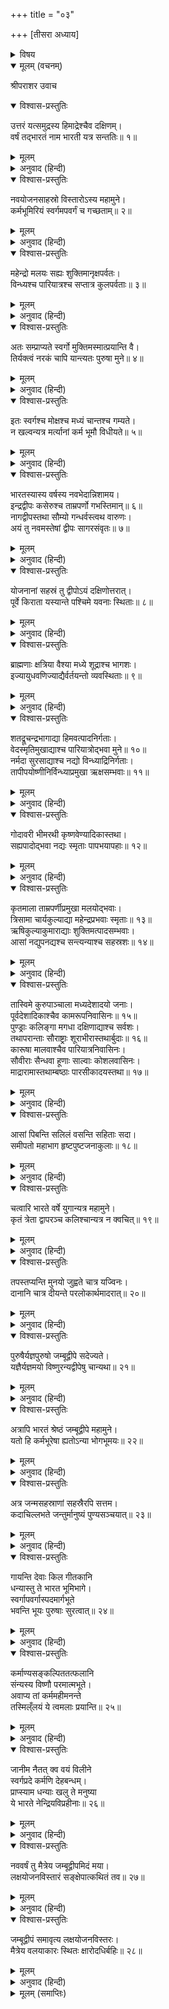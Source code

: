 +++
title = "०३"

+++
[तीसरा अध्याय]



<details><summary>विषय</summary>

भारतादि नौ खण्डोंका विभाग
</details>


<details open><summary>मूलम् (वचनम्)</summary>

श्रीपराशर उवाच
</details>

<details open><summary>विश्वास-प्रस्तुतिः</summary>

उत्तरं यत्समुद्रस्य हिमाद्रेश्चैव दक्षिणम्।  
वर्षं तद्भारतं नाम भारती यत्र सन्ततिः॥ १॥
</details>

<details><summary>मूलम्</summary>

उत्तरं यत्समुद्रस्य हिमाद्रेश्चैव दक्षिणम्।  
वर्षं तद्भारतं नाम भारती यत्र सन्ततिः॥ १॥
</details>

<details><summary>अनुवाद (हिन्दी)</summary>

श्रीपराशरजी बोले—हे मैत्रेय! जो समुद्रके उत्तर तथा हिमालयके दक्षिणमें स्थित है वह देश भारतवर्ष कहलाता है। उसमें भरतकी सन्तान बसी हुई है॥ १॥
</details>

<details open><summary>विश्वास-प्रस्तुतिः</summary>

नवयोजनसाहस्रो विस्तारोऽस्य महामुने।  
कर्मभूमिरियं स्वर्गमपवर्गं च गच्छताम्॥ २॥
</details>

<details><summary>मूलम्</summary>

नवयोजनसाहस्रो विस्तारोऽस्य महामुने।  
कर्मभूमिरियं स्वर्गमपवर्गं च गच्छताम्॥ २॥
</details>

<details><summary>अनुवाद (हिन्दी)</summary>

हे महामुने! इसका विस्तार नौ हजार योजन है। यह स्वर्ग और अपवर्ग प्राप्त करनेवालोंकी कर्मभूमि है॥ २॥
</details>

<details open><summary>विश्वास-प्रस्तुतिः</summary>

महेन्द्रो मलयः सह्यः शुक्तिमानृक्षपर्वतः।  
विन्ध्यश्च पारियात्रश्च सप्तात्र कुलपर्वताः॥ ३॥
</details>

<details><summary>मूलम्</summary>

महेन्द्रो मलयः सह्यः शुक्तिमानृक्षपर्वतः।  
विन्ध्यश्च पारियात्रश्च सप्तात्र कुलपर्वताः॥ ३॥
</details>

<details><summary>अनुवाद (हिन्दी)</summary>

इसमें महेन्द्र, मलय, सह्य, शुक्तिमान्, ऋक्ष, विन्ध्य और पारियात्र—ये सात कुलपर्वत हैं॥ ३॥
</details>

<details open><summary>विश्वास-प्रस्तुतिः</summary>

अतः सम्प्राप्यते स्वर्गो मुक्तिमस्मात्प्रयान्ति वै।  
तिर्यक्त्वं नरकं चापि यान्त्यतः पुरुषा मुने॥ ४॥
</details>

<details><summary>मूलम्</summary>

अतः सम्प्राप्यते स्वर्गो मुक्तिमस्मात्प्रयान्ति वै।  
तिर्यक्त्वं नरकं चापि यान्त्यतः पुरुषा मुने॥ ४॥
</details>

<details><summary>अनुवाद (हिन्दी)</summary>

हे मुने! इसी देशमें मनुष्य शुभकर्मोंद्वारा स्वर्ग अथवा मोक्ष प्राप्त कर सकते हैं और यहींसे [पाप-कर्मोंमें प्रवृत्त होनेपर] वे नरक अथवा तिर्यग्योनिमें पड़ते हैं॥ ४॥
</details>

<details open><summary>विश्वास-प्रस्तुतिः</summary>

इतः स्वर्गश्च मोक्षश्च मध्यं चान्तश्च गम्यते।  
न खल्वन्यत्र मर्त्यानां कर्म भूमौ विधीयते॥ ५॥
</details>

<details><summary>मूलम्</summary>

इतः स्वर्गश्च मोक्षश्च मध्यं चान्तश्च गम्यते।  
न खल्वन्यत्र मर्त्यानां कर्म भूमौ विधीयते॥ ५॥
</details>

<details><summary>अनुवाद (हिन्दी)</summary>

यहींसे [कर्मानुसार] स्वर्ग, मोक्ष, अन्तरिक्ष अथवा पाताल आदि लोकोंको प्राप्त किया जा सकता है, पृथिवीमें यहाँके सिवा और कहीं भी मनुष्यके लिये कर्मकी विधि नहीं है॥ ५॥
</details>

<details open><summary>विश्वास-प्रस्तुतिः</summary>

भारतस्यास्य वर्षस्य नवभेदान्निशामय।  
इन्द्रद्वीपः कसेरुश्च ताम्रपर्णो गभस्तिमान्॥ ६॥  
नागद्वीपस्तथा सौम्यो गन्धर्वस्त्वथ वारुणः।  
अयं तु नवमस्तेषां द्वीपः सागरसंवृतः॥ ७॥
</details>

<details><summary>मूलम्</summary>

भारतस्यास्य वर्षस्य नवभेदान्निशामय।  
इन्द्रद्वीपः कसेरुश्च ताम्रपर्णो गभस्तिमान्॥ ६॥  
नागद्वीपस्तथा सौम्यो गन्धर्वस्त्वथ वारुणः।  
अयं तु नवमस्तेषां द्वीपः सागरसंवृतः॥ ७॥
</details>

<details><summary>अनुवाद (हिन्दी)</summary>

इस भारतवर्षके नौ भाग हैं; उनके नाम ये हैं— इन्द्रद्वीप, कसेरु, ताम्रपर्ण, गभस्तिमान्, नागद्वीप, सौम्य, गन्धर्व और वारुण तथा यह समुद्रसे घिरा हुआ द्वीप उनमें नवाँ है॥ ६-७॥
</details>

<details open><summary>विश्वास-प्रस्तुतिः</summary>

योजनानां सहस्रं तु द्वीपोऽयं दक्षिणोत्तरात्।  
पूर्वे किराता यस्यान्ते पश्चिमे यवनाः स्थिताः॥ ८॥
</details>

<details><summary>मूलम्</summary>

योजनानां सहस्रं तु द्वीपोऽयं दक्षिणोत्तरात्।  
पूर्वे किराता यस्यान्ते पश्चिमे यवनाः स्थिताः॥ ८॥
</details>

<details><summary>अनुवाद (हिन्दी)</summary>

यह द्वीप उत्तरसे दक्षिणतक सहस्र योजन है। इसके पूर्वीय भागमें किरातलोग और पश्चिमीयमें यवन बसे हुए हैं॥ ८॥
</details>

<details open><summary>विश्वास-प्रस्तुतिः</summary>

ब्राह्मणाः क्षत्रिया वैश्या मध्ये शूद्राश्च भागशः।  
इज्यायुधवणिज्याद्यैर्वर्तयन्तो व्यवस्थिताः॥ ९॥
</details>

<details><summary>मूलम्</summary>

ब्राह्मणाः क्षत्रिया वैश्या मध्ये शूद्राश्च भागशः।  
इज्यायुधवणिज्याद्यैर्वर्तयन्तो व्यवस्थिताः॥ ९॥
</details>

<details><summary>अनुवाद (हिन्दी)</summary>

तथा यज्ञ, युद्ध और व्यापार आदि अपने-अपने कर्मोंकी व्यवस्थाके अनुसार आचरण करते हुए ब्राह्मण, क्षत्रिय, वैश्य और शूद्रगण वर्णविभागानुसार मध्यमें रहते हैं॥ ९॥
</details>

<details open><summary>विश्वास-प्रस्तुतिः</summary>

शतद्रूचन्द्रभागाद्या हिमवत्पादनिर्गताः।  
वेदस्मृतिमुखाद्याश्च पारियात्रोद्भवा मुने॥ १०॥  
नर्मदा सुरसाद्याश्च नद्यो विन्ध्याद्रिनिर्गताः।  
तापीपयोष्णीनिर्विन्ध्याप्रमुखा ऋक्षसम्भवाः॥ ११॥
</details>

<details><summary>मूलम्</summary>

शतद्रूचन्द्रभागाद्या हिमवत्पादनिर्गताः।  
वेदस्मृतिमुखाद्याश्च पारियात्रोद्भवा मुने॥ १०॥  
नर्मदा सुरसाद्याश्च नद्यो विन्ध्याद्रिनिर्गताः।  
तापीपयोष्णीनिर्विन्ध्याप्रमुखा ऋक्षसम्भवाः॥ ११॥
</details>

<details><summary>अनुवाद (हिन्दी)</summary>

हे मुने! इसकी शतद्रू और चन्द्रभागा आदि नदियाँ हिमालयकी तलैटीसे वेद और स्मृति आदि पारियात्र पर्वतसे, नर्मदा और सुरसा आदि विन्ध्याचलसे तथा तापी, पयोष्णी और निर्विन्ध्या आदि ऋक्षगिरिसे निकली हैं॥ १०-११॥
</details>

<details open><summary>विश्वास-प्रस्तुतिः</summary>

गोदावरी भीमरथी कृष्णवेण्यादिकास्तथा।  
सह्यपादोद्भवा नद्यः स्मृताः पापभयापहाः॥ १२॥
</details>

<details><summary>मूलम्</summary>

गोदावरी भीमरथी कृष्णवेण्यादिकास्तथा।  
सह्यपादोद्भवा नद्यः स्मृताः पापभयापहाः॥ १२॥
</details>

<details><summary>अनुवाद (हिन्दी)</summary>

गोदावरी, भीमरथी और कृष्णवेणी आदि पापहारिणी नदियाँ सह्यपर्वतसे उत्पन्न हुई कही जाती हैं॥ १२॥
</details>

<details open><summary>विश्वास-प्रस्तुतिः</summary>

कृतमाला ताम्रपर्णीप्रमुखा मलयोद्भवाः।  
त्रिसामा चार्यकुल्याद्या महेन्द्रप्रभवाः स्मृताः॥ १३॥  
ऋषिकुल्याकुमाराद्याः शुक्तिमत्पादसम्भवाः।  
आसां नद्युपनद्यश्च सन्त्यन्याश्च सहस्रशः॥ १४॥
</details>

<details><summary>मूलम्</summary>

कृतमाला ताम्रपर्णीप्रमुखा मलयोद्भवाः।  
त्रिसामा चार्यकुल्याद्या महेन्द्रप्रभवाः स्मृताः॥ १३॥  
ऋषिकुल्याकुमाराद्याः शुक्तिमत्पादसम्भवाः।  
आसां नद्युपनद्यश्च सन्त्यन्याश्च सहस्रशः॥ १४॥
</details>

<details><summary>अनुवाद (हिन्दी)</summary>

कृतमाला और ताम्रपर्णी आदि मलयाचलसे, त्रिसामा और आर्यकुल्या आदि महेन्द्रगिरिसे तथा ऋषिकुल्या और कुमारी आदि नदियाँ शुक्तिमान् पर्वतसे निकली हैं। इनकी और भी सहस्रों शाखा नदियाँ और उपनदियाँ हैं॥ १३-१४॥
</details>

<details open><summary>विश्वास-प्रस्तुतिः</summary>

तास्विमे कुरुपाञ्चाला मध्यदेशादयो जनाः।  
पूर्वदेशादिकाश्चैव कामरूपनिवासिनः॥ १५॥  
पुण्ड्राः कलिङ्गा मगधा दक्षिणाद्याश्च सर्वशः।  
तथापरान्ताः सौराष्ट्राः शूराभीरास्तथार्बुदाः॥ १६॥  
कारूषा मालवाश्चैव पारियात्रनिवासिनः।  
सौवीराः सैन्धवा हूणाः साल्वाः कोशलवासिनः।  
माद्रारामास्तथाम्बष्ठाः पारसीकादयस्तथा॥ १७॥
</details>

<details><summary>मूलम्</summary>

तास्विमे कुरुपाञ्चाला मध्यदेशादयो जनाः।  
पूर्वदेशादिकाश्चैव कामरूपनिवासिनः॥ १५॥  
पुण्ड्राः कलिङ्गा मगधा दक्षिणाद्याश्च सर्वशः।  
तथापरान्ताः सौराष्ट्राः शूराभीरास्तथार्बुदाः॥ १६॥  
कारूषा मालवाश्चैव पारियात्रनिवासिनः।  
सौवीराः सैन्धवा हूणाः साल्वाः कोशलवासिनः।  
माद्रारामास्तथाम्बष्ठाः पारसीकादयस्तथा॥ १७॥
</details>

<details><summary>अनुवाद (हिन्दी)</summary>

इन नदियोंके तटपर कुरु, पांचाल और मध्यदेशादिके रहनेवाले, पूर्वदेश और कामरूपके निवासी, पुण्ड्र, कलिंग, मगध और दाक्षिणात्यलोग, अपरान्तदेशवासी, सौराष्ट्रगण तथा शूर, आभीर और अर्बुदगण, कारूष, मालव और पारियात्रनिवासी, सौवीर, सैन्धव, हूण, साल्व और कोशल-देशवासी तथा माद्र, आराम, अम्बष्ठ और पारसीगण रहते हैं॥ १५—१७॥
</details>

<details open><summary>विश्वास-प्रस्तुतिः</summary>

आसां पिबन्ति सलिलं वसन्ति सहिताः सदा।  
समीपतो महाभाग हृष्टपुष्टजनाकुलाः॥ १८॥
</details>

<details><summary>मूलम्</summary>

आसां पिबन्ति सलिलं वसन्ति सहिताः सदा।  
समीपतो महाभाग हृष्टपुष्टजनाकुलाः॥ १८॥
</details>

<details><summary>अनुवाद (हिन्दी)</summary>

हे महाभाग! वे लोग सदा आपसमें मिलकर रहते हैं और इन्हींका जल पान करते हैं। इनकी सन्निधिके कारण वे बड़े हृष्ट-पुष्ट रहते हैं॥ १८॥
</details>

<details open><summary>विश्वास-प्रस्तुतिः</summary>

चत्वारि भारते वर्षे युगान्यत्र महामुने।  
कृतं त्रेता द्वापरञ्च कलिश्चान्यत्र न क्वचित्॥ १९॥
</details>

<details><summary>मूलम्</summary>

चत्वारि भारते वर्षे युगान्यत्र महामुने।  
कृतं त्रेता द्वापरञ्च कलिश्चान्यत्र न क्वचित्॥ १९॥
</details>

<details><summary>अनुवाद (हिन्दी)</summary>

हे मुने! इस भारतवर्षमें ही सत्ययुग, त्रेता, द्वापर और कलि नामक चार युग हैं, अन्यत्र कहीं नहीं॥ १९॥
</details>

<details open><summary>विश्वास-प्रस्तुतिः</summary>

तपस्तप्यन्ति मुनयो जुह्वते चात्र यज्विनः।  
दानानि चात्र दीयन्ते परलोकार्थमादरात्॥ २०॥
</details>

<details><summary>मूलम्</summary>

तपस्तप्यन्ति मुनयो जुह्वते चात्र यज्विनः।  
दानानि चात्र दीयन्ते परलोकार्थमादरात्॥ २०॥
</details>

<details><summary>अनुवाद (हिन्दी)</summary>

इस देशमें परलोकके लिये मुनिजन तपस्या करते हैं, याज्ञिकलोग यज्ञानुष्ठान करते हैं और दानीजन आदरपूर्वक दान देते हैं॥ २०॥
</details>

<details open><summary>विश्वास-प्रस्तुतिः</summary>

पुरुषैर्यज्ञपुरुषो जम्बूद्वीपे सदेज्यते।  
यज्ञैर्यज्ञमयो विष्णुरन्यद्वीपेषु चान्यथा॥ २१॥
</details>

<details><summary>मूलम्</summary>

पुरुषैर्यज्ञपुरुषो जम्बूद्वीपे सदेज्यते।  
यज्ञैर्यज्ञमयो विष्णुरन्यद्वीपेषु चान्यथा॥ २१॥
</details>

<details><summary>अनुवाद (हिन्दी)</summary>

जम्बूद्वीपमें यज्ञमय यज्ञपुरुष भगवान‍् विष्णुका सदा यज्ञोंद्वारा यजन किया जाता है, इसके अतिरिक्त अन्य द्वीपोंमें उनकी और-और प्रकारसे उपासना होती है॥ २१॥
</details>

<details open><summary>विश्वास-प्रस्तुतिः</summary>

अत्रापि भारतं श्रेष्ठं जम्बूद्वीपे महामुने।  
यतो हि कर्मभूरेषा ह्यतोऽन्या भोगभूमयः॥ २२॥
</details>

<details><summary>मूलम्</summary>

अत्रापि भारतं श्रेष्ठं जम्बूद्वीपे महामुने।  
यतो हि कर्मभूरेषा ह्यतोऽन्या भोगभूमयः॥ २२॥
</details>

<details><summary>अनुवाद (हिन्दी)</summary>

हे महामुने! इस जम्बूद्वीपमें भी भारतवर्ष सर्वश्रेष्ठ है, क्योंकि यह कर्मभूमि है इसके अतिरिक्त अन्यान्य देश भोग-भूमियाँ हैं॥ २२॥
</details>

<details open><summary>विश्वास-प्रस्तुतिः</summary>

अत्र जन्मसहस्राणां सहस्रैरपि सत्तम।  
कदाचिल्लभते जन्तुर्मानुष्यं पुण्यसञ्चयात्॥ २३॥
</details>

<details><summary>मूलम्</summary>

अत्र जन्मसहस्राणां सहस्रैरपि सत्तम।  
कदाचिल्लभते जन्तुर्मानुष्यं पुण्यसञ्चयात्॥ २३॥
</details>

<details><summary>अनुवाद (हिन्दी)</summary>

हे सत्तम! जीवको सहस्रों जन्मोंके अनन्तर महान् पुण्योंका उदय होनेपर ही कभी इस देशमें मनुष्य-जन्म प्राप्त होता है॥ २३॥
</details>

<details open><summary>विश्वास-प्रस्तुतिः</summary>

गायन्ति देवाः किल गीतकानि  
धन्यास्तु ते भारत भूमिभागे।  
स्वर्गापवर्गास्पदमार्गभूते  
भवन्ति भूयः पुरुषाः सुरत्वात्॥ २४॥
</details>

<details><summary>मूलम्</summary>

गायन्ति देवाः किल गीतकानि  
धन्यास्तु ते भारत भूमिभागे।  
स्वर्गापवर्गास्पदमार्गभूते  
भवन्ति भूयः पुरुषाः सुरत्वात्॥ २४॥
</details>

<details><summary>अनुवाद (हिन्दी)</summary>

देवगण भी निरन्तर यही गान करते हैं कि ‘जिन्होंने स्वर्ग और अपवर्गके मार्गभूत भारतवर्षमें जन्म लिया है वे पुरुष हम देवताओंकी अपेक्षा भी अधिक धन्य (बड़भागी) हैं॥ २४॥
</details>

<details open><summary>विश्वास-प्रस्तुतिः</summary>

कर्माण्यसङ्कल्पिततत्फलानि  
संन्यस्य विष्णौ परमात्मभूते।  
अवाप्य तां कर्ममहीमनन्ते  
तस्मिल्ँलयं ये त्वमलाः प्रयान्ति॥ २५॥
</details>

<details><summary>मूलम्</summary>

कर्माण्यसङ्कल्पिततत्फलानि  
संन्यस्य विष्णौ परमात्मभूते।  
अवाप्य तां कर्ममहीमनन्ते  
तस्मिल्ँलयं ये त्वमलाः प्रयान्ति॥ २५॥
</details>

<details><summary>अनुवाद (हिन्दी)</summary>

जो लोग इस कर्मभूमिमें जन्म लेकर अपने फलाकांक्षासे रहित कर्मोंको परमात्म-स्वरूप श्रीविष्णु भगवान‍्को अर्पण करनेसे निर्मल (पापपुण्यसे रहित) होकर उन अनन्तमें ही लीन हो जाते हैं [वे धन्य हैं!]॥ २५॥
</details>

<details open><summary>विश्वास-प्रस्तुतिः</summary>

जानीम नैतत्  क्व वयं विलीने  
स्वर्गप्रदे कर्मणि देहबन्धम्।  
प्राप्स्याम धन्याः खलु ते मनुष्या  
ये भारते नेन्द्रियविप्रहीनाः॥ २६॥
</details>

<details><summary>मूलम्</summary>

जानीम नैतत्  क्व वयं विलीने  
स्वर्गप्रदे कर्मणि देहबन्धम्।  
प्राप्स्याम धन्याः खलु ते मनुष्या  
ये भारते नेन्द्रियविप्रहीनाः॥ २६॥
</details>

<details><summary>अनुवाद (हिन्दी)</summary>

‘पता नहीं, अपने स्वर्गप्रदकर्मोंका क्षय होनेपर हम कहाँ जन्म ग्रहण करेंगे! धन्य तो वे ही मनुष्य हैं जो भारतभूमिमें उत्पन्न होकर इन्द्रियोंकी शक्तिसे हीन नहीं हुए हैं’॥ २६॥
</details>

<details open><summary>विश्वास-प्रस्तुतिः</summary>

नववर्षं तु मैत्रेय जम्बूद्वीपमिदं मया।  
लक्षयोजनविस्तारं सङ्क्षेपात्कथितं तव॥ २७॥
</details>

<details><summary>मूलम्</summary>

नववर्षं तु मैत्रेय जम्बूद्वीपमिदं मया।  
लक्षयोजनविस्तारं सङ्क्षेपात्कथितं तव॥ २७॥
</details>

<details><summary>अनुवाद (हिन्दी)</summary>

हे मैत्रेय! इस प्रकार लाख योजनके विस्तारवाले नववर्ष-विशिष्ट इस जम्बूद्वीपका मैंने तुमसे संक्षेपसे वर्णन किया॥ २७॥
</details>

<details open><summary>विश्वास-प्रस्तुतिः</summary>

जम्बूद्वीपं समावृत्य लक्षयोजनविस्तरः।  
मैत्रेय वलयाकारः स्थितः क्षारोदधिर्बहिः॥ २८॥
</details>

<details><summary>मूलम्</summary>

जम्बूद्वीपं समावृत्य लक्षयोजनविस्तरः।  
मैत्रेय वलयाकारः स्थितः क्षारोदधिर्बहिः॥ २८॥
</details>

<details><summary>अनुवाद (हिन्दी)</summary>

हे मैत्रेय! इस जम्बूद्वीपको बाहर चारों ओरसे लाख योजनके विस्तारवाले वलयाकार खारे पानीके समुद्रने घेरा हुआ है॥ २८॥
</details>

<details><summary>मूलम् (समाप्तिः)</summary>

इति श्रीविष्णुपुराणे द्वितीयेंऽशे तृतीयोऽध्यायः॥३॥
</details>
